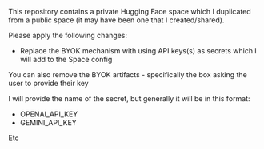 This repository contains a private Hugging Face space which I duplicated from a public space (it may have been one that I created/shared).

Please apply the following changes:

- Replace the BYOK mechanism with using API keys(s) as secrets which I will add to the Space config  

You can also remove the BYOK artifacts - specifically the box asking the user to provide their key 

I will provide the name of the secret, but generally it will be in this format:

- OPENAI_API_KEY
- GEMINI_API_KEY 

Etc